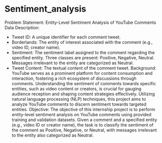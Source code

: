 # Sentiment_analysis
Problem Statement:
Entity-Level Sentiment Analysis of YouTube Comments
Data Description:
- Tweet ID: A unique identifier for each comment tweet.
- Borderlands: The entity of interest associated with the comment (e.g., video ID, creator name).
- Sentiment: The sentiment label assigned to the comment regarding the specified entity. Three classes
are present: Positive, Negative, Neutral. Messages irrelevant to the entity are categorized as Neutral.
- Tweet Content: The textual content of the comment tweet.
Background:
YouTube serves as a prominent platform for content consumption and interaction, fostering a rich
ecosystem of discussions through comments. Understanding the sentiment of comments towards specific
entities, such as video content or creators, is crucial for gauging audience reception and shaping content
strategies effectively. Utilizing natural language processing (NLP) techniques, this project aims to analyze
YouTube comments to discern sentiment towards targeted entities.
Objective:
The objective of this internship project is to perform entity-level sentiment analysis on YouTube
comments using provided training and validation datasets. Given a comment and a specified entity (e.g.,
video ID or creator name), the task is to classify the sentiment of the comment as Positive, Negative, or
Neutral, with messages irrelevant to the entity also categorized as Neutral.
